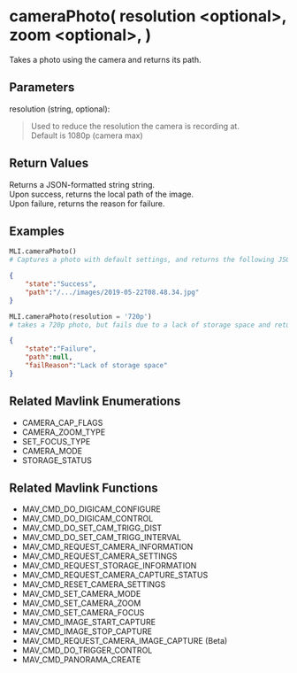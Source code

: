 # cameraPhoto( resolution \<optional>, zoom \<optional>, )

Takes a photo using the camera and returns its path.

## Parameters

resolution (string, optional):  
> Used to reduce the resolution the camera is recording at.  
> Default is 1080p (camera max)

## Return Values

Returns a JSON-formatted string string.  
Upon success, returns the local path of the image.  
Upon failure, returns the reason for failure.

## Examples

```py
MLI.cameraPhoto()
# Captures a photo with default settings, and returns the following JSON
```

```json
{
    "state":"Success",
    "path":"/.../images/2019-05-22T08.48.34.jpg"
}
```

```py
MLI.cameraPhoto(resolution = '720p')
# takes a 720p photo, but fails due to a lack of storage space and returns the following JSON
```

```json
{
    "state":"Failure",
    "path":null,
    "failReason":"Lack of storage space"
}
```

## Related Mavlink Enumerations

- CAMERA_CAP_FLAGS  
- CAMERA_ZOOM_TYPE  
- SET_FOCUS_TYPE  
- CAMERA_MODE
- STORAGE_STATUS

## Related Mavlink Functions

- MAV_CMD_DO_DIGICAM_CONFIGURE  
- MAV_CMD_DO_DIGICAM_CONTROL  
- MAV_CMD_DO_SET_CAM_TRIGG_DIST  
- MAV_CMD_DO_SET_CAM_TRIGG_INTERVAL  
- MAV_CMD_REQUEST_CAMERA_INFORMATION  
- MAV_CMD_REQUEST_CAMERA_SETTINGS  
- MAV_CMD_REQUEST_STORAGE_INFORMATION  
- MAV_CMD_REQUEST_CAMERA_CAPTURE_STATUS  
- MAV_CMD_RESET_CAMERA_SETTINGS  
- MAV_CMD_SET_CAMERA_MODE  
- MAV_CMD_SET_CAMERA_ZOOM  
- MAV_CMD_SET_CAMERA_FOCUS  
- MAV_CMD_IMAGE_START_CAPTURE  
- MAV_CMD_IMAGE_STOP_CAPTURE  
- MAV_CMD_REQUEST_CAMERA_IMAGE_CAPTURE (Beta)  
- MAV_CMD_DO_TRIGGER_CONTROL  
- MAV_CMD_PANORAMA_CREATE
